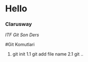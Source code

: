 # Hello
### Clarusway
*ITF Git Son Ders*

#Git Komutlari
1. git init
  1.1 git add file name
  2.1 git ..
